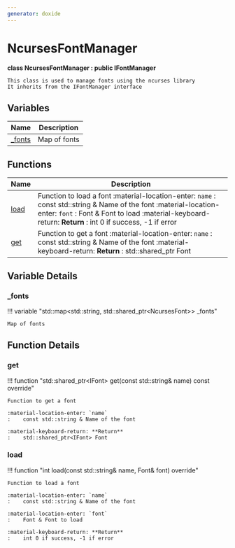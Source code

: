 ```yaml
---
generator: doxide
---
```



# NcursesFontManager

**class NcursesFontManager : public IFontManager**


    This class is used to manage fonts using the ncurses library
    It inherits from the IFontManager interface


## Variables

| Name | Description |
| ---- | ----------- |
| [_fonts](#_fonts) | Map of fonts  |

## Functions

| Name | Description |
| ---- | ----------- |
| [load](#load) | Function to load a font :material-location-enter: `name` :    const std::string & Name of the font :material-location-enter: `font` :    Font & Font to load :material-keyboard-return: **Return** :    int 0 if success, -1 if error  |
| [get](#get) | Function to get a font :material-location-enter: `name` :    const std::string & Name of the font :material-keyboard-return: **Return** :    std::shared_ptr<IFont> Font  |

## Variable Details

### _fonts<a name="_fonts"></a>

!!! variable "std::map&lt;std::string, std::shared_ptr&lt;NcursesFont&gt;&gt; _fonts"

    Map of fonts
    

## Function Details

### get<a name="get"></a>
!!! function "std::shared_ptr&lt;IFont&gt; get(const std::string&amp; name) const override"

    Function to get a font
        
    :material-location-enter: `name`
    :    const std::string & Name of the font
        
    :material-keyboard-return: **Return**
    :    std::shared_ptr<IFont> Font
    

### load<a name="load"></a>
!!! function "int load(const std::string&amp; name, Font&amp; font) override"

    Function to load a font
        
    :material-location-enter: `name`
    :    const std::string & Name of the font
        
    :material-location-enter: `font`
    :    Font & Font to load
        
    :material-keyboard-return: **Return**
    :    int 0 if success, -1 if error
    

